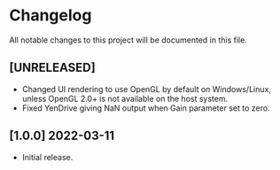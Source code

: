 # Changelog

All notable changes to this project will be documented in this file.

## [UNRELEASED]
- Changed UI rendering to use OpenGL by default on Windows/Linux, unless OpenGL 2.0+ is not available on the host system.
- Fixed YenDrive giving NaN output when Gain parameter set to zero.

## [1.0.0] 2022-03-11
- Initial release.
